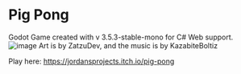 # Pig Pong
Godot Game created with v 3.5.3-stable-mono for C# Web support.
![image](https://github.com/user-attachments/assets/e35574c6-1ecd-45f4-8b72-97f21ef8dc67)
Art is by ZatzuDev, and the music is by KazabiteBoltiz 

Play here: https://jordansprojects.itch.io/pig-pong
